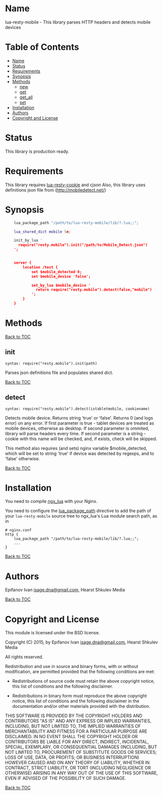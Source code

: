 Name
====

lua-resty-mobile - This library parses HTTP headers and detects mobile devices

Table of Contents
=================

* [Name](#name)
* [Status](#status)
* [Requirements](#requirements)
* [Synopsis](#synopsis)
* [Methods](#methods)
    * [new](#new)
    * [get](#get)
    * [get_all](#get_all)
    * [set](#set)
* [Installation](#installation)
* [Authors](#authors)
* [Copyright and License](#copyright-and-license)

Status
======

This library is production ready.

Requirements
======

This library requires [lua-resty-cookie](https://github.com/cloudflare/lua-resty-cookie) and cjson
Also, this library uses definitions json file from (http://mobiledetect.net/)

Synopsis
========
```lua
    lua_package_path "/path/to/lua-resty-mobile/lib/?.lua;;";

    lua_shared_dict mobile 5m;

    init_by_lua '
      require("resty.mobile").init("/path/to/Mobile_Detect.json")
    ';


    server {
        location /test {
            set $mobile_detected 0;
            set $mobile_device 'false';

            set_by_lua $mobile_device '
              return require("resty.mobile").detect(false,"mobile")
            ';
        }
    }
```

Methods
=======

[Back to TOC](#table-of-contents)

init
---
`syntax: require("resty.mobile").init(path)`

Parses json definitions file and populates shared dict.

[Back to TOC](#table-of-contents)

detect
---
`syntax: require("resty.mobile").detect(istabletmobile, cookiename)`

Detects mobile device.
Returns string 'true' or 'false'.
Returns 0 (and logs error) on any error.
If first parameter is true - tablet devices are treated as mobile devices, otherwise as desktop.
If second parameter is ommited, library will parse headers every time.
If second parameter is a string - cookie with this name will be checked, and, if exists, check will be skipped.

This method also requires (and sets) nginx variable $mobile_detected,
which will be set to string 'true' if device was detected by regexps, and to 'false' otherwise.


[Back to TOC](#table-of-contents)

Installation
============

You need to compile [ngx_lua](https://github.com/chaoslawful/lua-nginx-module/tags) with your Nginx.

You need to configure
the [lua_package_path](https://github.com/chaoslawful/lua-nginx-module#lua_package_path) directive to
add the path of your `lua-resty-mobile` source tree to ngx_lua's Lua module search path, as in

    # nginx.conf
    http {
        lua_package_path "/path/to/lua-resty-mobile/lib/?.lua;;";
        ...
    }

[Back to TOC](#table-of-contents)

Authors
=======

Epifanov Ivan <isage.dna@gmail.com>, Hearst Shkulev Media

[Back to TOC](#table-of-contents)

Copyright and License
=====================

This module is licensed under the BSD license.

Copyright (C) 2015, by Epifanov Ivan <isage.dna@gmail.com>, Hearst Shkulev Media

All rights reserved.

Redistribution and use in source and binary forms, with or without modification, are permitted provided that the following conditions are met:

* Redistributions of source code must retain the above copyright notice, this list of conditions and the following disclaimer.

* Redistributions in binary form must reproduce the above copyright notice, this list of conditions and the following disclaimer in the documentation and/or other materials provided with the distribution.

THIS SOFTWARE IS PROVIDED BY THE COPYRIGHT HOLDERS AND CONTRIBUTORS "AS IS" AND ANY EXPRESS OR IMPLIED WARRANTIES, INCLUDING, BUT NOT LIMITED TO, THE IMPLIED WARRANTIES OF MERCHANTABILITY AND FITNESS FOR A PARTICULAR PURPOSE ARE DISCLAIMED. IN NO EVENT SHALL THE COPYRIGHT HOLDER OR CONTRIBUTORS BE LIABLE FOR ANY DIRECT, INDIRECT, INCIDENTAL, SPECIAL, EXEMPLARY, OR CONSEQUENTIAL DAMAGES (INCLUDING, BUT NOT LIMITED TO, PROCUREMENT OF SUBSTITUTE GOODS OR SERVICES; LOSS OF USE, DATA, OR PROFITS; OR BUSINESS INTERRUPTION) HOWEVER CAUSED AND ON ANY THEORY OF LIABILITY, WHETHER IN CONTRACT, STRICT LIABILITY, OR TORT (INCLUDING NEGLIGENCE OR OTHERWISE) ARISING IN ANY WAY OUT OF THE USE OF THIS SOFTWARE, EVEN IF ADVISED OF THE POSSIBILITY OF SUCH DAMAGE.

[Back to TOC](#table-of-contents)

